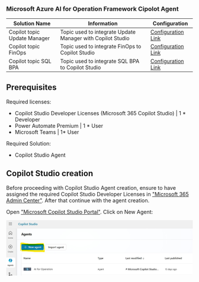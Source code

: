 <h3>Microsoft Azure AI for Operation Framework Cipolot Agent</h3>


 **Solution Name** | **Information** | **Configuration** |
| ------------- | ------------- | ------------- |
| Copilot topic Update Manager | Topic used to integrate Update Manager with Copilot Studio | [Configuration Link](./Arc-SQL%20BPA/README.md) |
| Copilot topic FinOps | Topic used to integrate FinOps to Copilot Studio | [Configuration Link](./UpdateManagement/README.md) |
| Copilot topic SQL BPA | Topic used to integrate SQL BPA to Copilot Studio | [Configuration Link](./CostMonthlyCheck/README.md) |


<h2>Prerequisites</h2>
 

Required licenses:
 - Copilot Studio Developer Licenses (Microsoft 365 Copilot Studio) | 1 * Developer
 - Power Automate Premium | 1 * User
 - Microsoft Teams | 1* User

Required Solution:
- Copilot Studio Agent

<h2>Copilot Studio creation</h2>
 
Before proceeding with Copilot Studio Agent creation, ensure to have assigned the required Copilot Studio Developer Licenses in <a href="https://admin.microsoft.com/#/homepage">"Microsoft 365 Admin Center"</a>. After that continue with the agent creation.

Open <a href="https://copilotstudio.microsoft.com/">"Microsoft Copilot Studio Portal"</a>. Click on New Agent: 

![New Agent](./images/new-agent.jpg )


 
